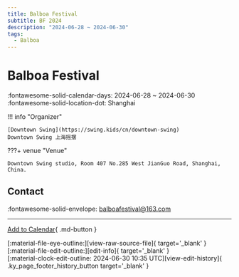 ```yaml
---
title: Balboa Festival
subtitle: BF 2024
description: "2024-06-28 ~ 2024-06-30"
tags:
  - Balboa
---
```


# Balboa Festival 

:fontawesome-solid-calendar-days: 2024-06-28 ~ 2024-06-30  
:fontawesome-solid-location-dot: Shanghai  

!!! info "Organizer"

    [Downtown Swing](https://swing.kids/cn/downtown-swing)  
    Downtown Swing 上海摇摆  

???+ venue "Venue"

    Downtown Swing studio, Room 407 No.285 West JianGuo Road, Shanghai, China.  

## Contact

:fontawesome-solid-envelope: <balboafestival@163.com>  

---

[Add to Calendar](https://swing.news/ics/en/2024/cn/balboa-festival-2024.ics){ .md-button }

<div class="ky_page_footer" markdown>
<div class="ky_page_footer_trailing" markdown="span">
[:material-file-eye-outline:][view-raw-source-file]{ target='_blank' }
[:material-file-edit-outline:][edit-info]{ target='_blank' }
</div>
<div class="ky_page_footer_leading" markdown="span">
[:material-clock-edit-outline: 2024-06-30 10:35 UTC][view-edit-history]{ .ky_page_footer_history_button target='_blank' }
</div>
</div>

[view-raw-source-file]: https://github.com/swingdance/events/blob/main/2024/cn/balboa-festival-2024.json "View Raw Source File"
[edit-info]: https://github.com/swingdance/events/issues/new?assignees=&labels=update+event&projects=&template=03-update_entity.yml&title=%5B2024%2Fcn%5D%20Balboa%20Festival&region=cn&year=2024&id=balboa-festival-2024&name=Balboa%20Festival&org_id=downtown-swing "Edit Info"

[view-edit-history]: https://github.com/swingdance/events/commits/main/2024/cn/balboa-festival-2024.json "View Edit History"
